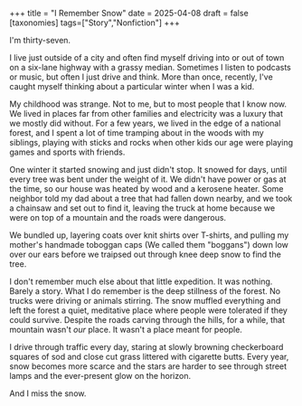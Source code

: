 +++
title = "I Remember Snow"
date = 2025-04-08
draft = false
[taxonomies]
tags=["Story","Nonfiction"]
+++

I'm thirty-seven.

I live just outside of a city and often find myself driving into or out of town on a six-lane highway with a grassy median. Sometimes I listen to podcasts or music, but often I just drive and think. More than once, recently, I've caught myself thinking about a particular winter when I was a kid.

My childhood was strange. Not to me, but to most people that I know now. We lived in places far from other families and electricity was a luxury that we mostly did without. For a few years, we lived in the edge of a national forest, and I spent a lot of time tramping about in the woods with my siblings, playing with sticks and rocks when other kids our age were playing games and sports with friends. 

One winter it started snowing and just didn't stop. It snowed for days, until every tree was bent under the weight of it. We didn't have power or gas at the time, so our house was heated by wood and a kerosene heater. Some neighbor told my dad about a tree that had fallen down nearby, and we took a chainsaw and set out to find it, leaving the truck at home because we were on top of a mountain and the roads were dangerous.

We bundled up, layering coats over knit shirts over T-shirts, and pulling my mother's handmade toboggan caps (We called them "boggans") down low over our ears before we traipsed out through knee deep snow to find the tree.

I don't remember much else about that little expedition. It was nothing. Barely a story. What I do remember is the deep stillness of the forest. No trucks were driving or animals stirring. The snow muffled everything and left the forest a quiet, meditative place where people were tolerated if they could survive. Despite the roads carving through the hills, for a while, that mountain wasn't *our* place. It wasn't a place meant for people. 

I drive through traffic every day, staring at slowly browning checkerboard squares of sod and close cut grass littered with cigarette butts. Every year, snow becomes more scarce and the stars are harder to see through street lamps and the ever-present glow on the horizon.

And I miss the snow.